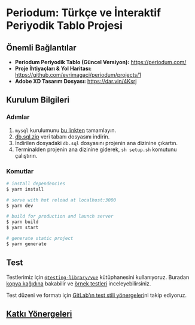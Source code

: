 # Periodum: Türkçe ve İnteraktif Periyodik Tablo Projesi

## Önemli Bağlantılar
- **Periodum Periyodik Tablo (Güncel Versiyon):** https://periodum.com/
- **Proje İhtiyaçları & Yol Haritası:** https://github.com/evrimagaci/periodum/projects/1
- **Adobe XD Tasarım Dosyası:** https://dar.vin/4Ksrj

## Kurulum Bilgileri

### Adımlar

1. `mysql` kurulumunu [bu linkten](https://dev.mysql.com/doc/refman/8.0/en/installing.html) tamamlayın.
2. [db.sql.zip](https://evrimagaci.org/public/periodum/db.sql.zip) veri tabanı dosyasını indirin.
3. İndirilen dosyadaki `db.sql` dosyasını projenin ana dizinine çıkartın.
4. Terminalden projenin ana dizinine giderek, `sh setup.sh` komutunu çalıştırın.

### Komutlar
```bash
# install dependencies
$ yarn install

# serve with hot reload at localhost:3000
$ yarn dev

# build for production and launch server
$ yarn build
$ yarn start

# generate static project
$ yarn generate
```

## Test
Testlerimiz için [`@testing-library/vue`](https://testing-library.com/docs/vue-testing-library) kütüphanesini kullanıyoruz. Buradan [kopya kağıdına](https://testing-library.com/docs/vue-testing-library/cheatsheet) bakabilir ve [örnek testleri](https://testing-library.com/docs/vue-testing-library/examples) inceleyebilirsiniz. 

Test düzeni ve formatı için [GitLab'ın test stili yönergeleri](https://docs.gitlab.com/ee/development/testing_guide/frontend_testing.html)ni takip ediyoruz.

## [Katkı Yönergeleri](https://github.com/evrimagaci/periodum/blob/main/CONTRIBUTING.md)

